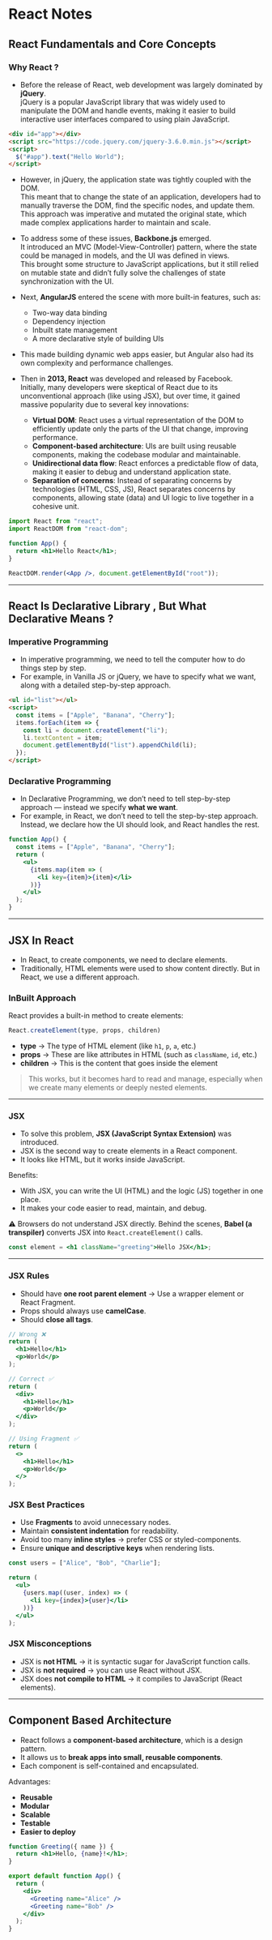 
# React Notes

## React Fundamentals and Core Concepts

### Why React ?

- Before the release of React, web development was largely dominated by **jQuery**.  
  jQuery is a popular JavaScript library that was widely used to manipulate the DOM and handle events, making it easier to build interactive user interfaces compared to using plain JavaScript.

```html
<div id="app"></div>
<script src="https://code.jquery.com/jquery-3.6.0.min.js"></script>
<script>
  $("#app").text("Hello World");
</script>
```

- However, in jQuery, the application state was tightly coupled with the DOM.  
  This meant that to change the state of an application, developers had to manually traverse the DOM, find the specific nodes, and update them.  
  This approach was imperative and mutated the original state, which made complex applications harder to maintain and scale.

- To address some of these issues, **Backbone.js** emerged.  
  It introduced an MVC (Model-View-Controller) pattern, where the state could be managed in models, and the UI was defined in views.  
  This brought some structure to JavaScript applications, but it still relied on mutable state and didn’t fully solve the challenges of state synchronization with the UI.

- Next, **AngularJS** entered the scene with more built-in features, such as:  
  - Two-way data binding  
  - Dependency injection  
  - Inbuilt state management  
  - A more declarative style of building UIs  

- This made building dynamic web apps easier, but Angular also had its own complexity and performance challenges.

- Then in **2013, React** was developed and released by Facebook.  
  Initially, many developers were skeptical of React due to its unconventional approach (like using JSX), but over time, it gained massive popularity due to several key innovations:

  - **Virtual DOM**: React uses a virtual representation of the DOM to efficiently update only the parts of the UI that change, improving performance.  
  - **Component-based architecture**: UIs are built using reusable components, making the codebase modular and maintainable.  
  - **Unidirectional data flow**: React enforces a predictable flow of data, making it easier to debug and understand application state.  
  - **Separation of concerns**: Instead of separating concerns by technologies (HTML, CSS, JS), React separates concerns by components, allowing state (data) and UI logic to live together in a cohesive unit.  

```jsx
import React from "react";
import ReactDOM from "react-dom";

function App() {
  return <h1>Hello React</h1>;
}

ReactDOM.render(<App />, document.getElementById("root"));
```

---

## React Is Declarative Library , But What Declarative Means ?

### Imperative Programming
- In imperative programming, we need to tell the computer how to do things step by step.  
- For example, in Vanilla JS or jQuery, we have to specify what we want, along with a detailed step-by-step approach.  

```html
<ul id="list"></ul>
<script>
  const items = ["Apple", "Banana", "Cherry"];
  items.forEach(item => {
    const li = document.createElement("li");
    li.textContent = item;
    document.getElementById("list").appendChild(li);
  });
</script>
```

### Declarative Programming
- In Declarative Programming, we don’t need to tell step-by-step approach — instead we specify **what we want**.  
- For example, in React, we don’t need to tell the step-by-step approach. Instead, we declare how the UI should look, and React handles the rest.  

```jsx
function App() {
  const items = ["Apple", "Banana", "Cherry"];
  return (
    <ul>
      {items.map(item => (
        <li key={item}>{item}</li>
      ))}
    </ul>
  );
}
```

---

## JSX In React

- In React, to create components, we need to declare elements.  
- Traditionally, HTML elements were used to show content directly. But in React, we use a different approach.

### InBuilt Approach

React provides a built-in method to create elements:  

```js
React.createElement(type, props, children)
```

- **type** → The type of HTML element (like `h1`, `p`, `a`, etc.)  
- **props** → These are like attributes in HTML (such as `className`, `id`, etc.)  
- **children** → This is the content that goes inside the element  

> This works, but it becomes hard to read and manage, especially when we create many elements or deeply nested elements.

---

### JSX

- To solve this problem, **JSX (JavaScript Syntax Extension)** was introduced.  
- JSX is the second way to create elements in a React component.  
- It looks like HTML, but it works inside JavaScript.  

Benefits:
- With JSX, you can write the UI (HTML) and the logic (JS) together in one place.  
- It makes your code easier to read, maintain, and debug.  

⚠️ Browsers do not understand JSX directly. Behind the scenes, **Babel (a transpiler)** converts JSX into `React.createElement()` calls.

```jsx
const element = <h1 className="greeting">Hello JSX</h1>;
```

---

### JSX Rules
- Should have **one root parent element** → Use a wrapper element or React Fragment.  
- Props should always use **camelCase**.  
- Should **close all tags**.  

```jsx
// Wrong ❌
return (
  <h1>Hello</h1>
  <p>World</p>
);

// Correct ✅
return (
  <div>
    <h1>Hello</h1>
    <p>World</p>
  </div>
);
```

```jsx
// Using Fragment ✅
return (
  <>
    <h1>Hello</h1>
    <p>World</p>
  </>
);
```

### JSX Best Practices
- Use **Fragments** to avoid unnecessary nodes.  
- Maintain **consistent indentation** for readability.  
- Avoid too many **inline styles** → prefer CSS or styled-components.  
- Ensure **unique and descriptive keys** when rendering lists.  

```jsx
const users = ["Alice", "Bob", "Charlie"];

return (
  <ul>
    {users.map((user, index) => (
      <li key={index}>{user}</li>
    ))}
  </ul>
);
```

### JSX Misconceptions
- JSX is **not HTML** → it is syntactic sugar for JavaScript function calls.  
- JSX is **not required** → you can use React without JSX.  
- JSX does **not compile to HTML** → it compiles to JavaScript (React elements).  

---

## Component Based Architecture

- React follows a **component-based architecture**, which is a design pattern.  
- It allows us to **break apps into small, reusable components**.  
- Each component is self-contained and encapsulated.  

Advantages:
- **Reusable**  
- **Modular**  
- **Scalable**  
- **Testable**  
- **Easier to deploy**  

```jsx
function Greeting({ name }) {
  return <h1>Hello, {name}!</h1>;
}

export default function App() {
  return (
    <div>
      <Greeting name="Alice" />
      <Greeting name="Bob" />
    </div>
  );
}
```
